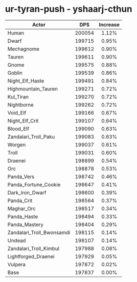 # ur-tyran-push - yshaarj-cthun
| Actor | DPS | Increase |
|---|:---:|:---:|
|Human|200054|1.12%|
|Dwarf|199715|0.95%|
|Mechagnome|199612|0.90%|
|Tauren|199611|0.90%|
|Gnome|199575|0.88%|
|Goblin|199539|0.86%|
|Night_Elf_Haste|199491|0.84%|
|Highmountain_Tauren|199271|0.72%|
|Kul_Tiran|199270|0.72%|
|Nightborne|199262|0.72%|
|Void_Elf|199166|0.67%|
|Night_Elf_Crit|199107|0.64%|
|Blood_Elf|199090|0.63%|
|Zandalari_Troll_Paku|199083|0.63%|
|Worgen|199037|0.61%|
|Troll|199031|0.60%|
|Draenei|198899|0.54%|
|Orc|198878|0.53%|
|Panda_Vers|198742|0.46%|
|Panda_Fortune_Cookie|198647|0.41%|
|Dark_Iron_Dwarf|198600|0.39%|
|Panda_Crit|198564|0.37%|
|Maghar_Orc|198517|0.34%|
|Panda_Haste|198494|0.33%|
|Panda_Mastery|198404|0.29%|
|Zandalari_Troll_Bwonsamdi|198115|0.14%|
|Undead|198107|0.14%|
|Zandalari_Troll_Kimbul|197988|0.08%|
|Lightforged_Draenei|197929|0.05%|
|Vulpera|197872|0.02%|
|Base|197837|0.00%|
